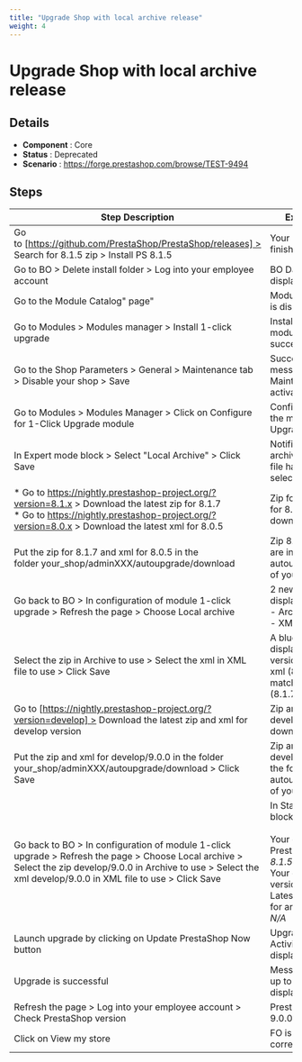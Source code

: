 ```yaml
---
title: "Upgrade Shop with local archive release"
weight: 4
---
```


# Upgrade Shop with local archive release
## Details
* **Component** : Core
* **Status** : Deprecated
* **Scenario** : https://forge.prestashop.com/browse/TEST-9494

## Steps
| Step Description | Expected result |
| ----- | ----- |
| Go to [https://github.com/PrestaShop/PrestaShop/releases] > Search for 8.1.5 zip > Install PS 8.1.5 | Your installation is finished! |
| Go to BO > Delete install folder > Log into your employee account | BO Dashboard is displayed |
| Go to the Module Catalog" page" | Module Catalog page is displayed correctly |
| Go to Modules > Modules manager > Install 1-click upgrade | Install action on module autoupgrade succeeded. |
| Go to the Shop Parameters > General > Maintenance tab > Disable your shop > Save | Successful update message is displayed.<br>Maintenance mode is activated. |
| Go to Modules > Modules Manager > Click on Configure for 1-Click Upgrade module | Configuration page of the module 1-Click Upgrade is displayed |
| In Expert mode block > Select "Local Archive" > Click Save | Notification "No archive and no XML file have been selected." is displayed |
| * Go to https://nightly.prestashop-project.org/?version=8.1.x > Download the latest zip for 8.1.7<br>* Go to https://nightly.prestashop-project.org/?version=8.0.x > Download the latest xml for 8.0.5 | Zip for 8.1.7 and xml for 8.0.5 are well downloaded |
| Put the zip for 8.1.7 and xml for 8.0.5 in the folder your_shop/adminXXX/autoupgrade/download | Zip 8.1.7 and xml 8.0.5 are in the folder autoupgrade/download of your shop |
| Go back to BO > In configuration of module 1-click upgrade > Refresh the page > Choose Local archive | 2 new fields are displayed : <br>- Archive to use<br>- XML file to use |
| Select the zip in Archive to use > Select the xml in XML file to use > Click Save | A blue notification is displayed "Prestashop version detected in the xml (8.0.5) does not match the zip version (8.1.7)." |
| Go to [https://nightly.prestashop-project.org/?version=develop] > Download the latest zip and xml for develop version | Zip and xml for develop/9.0.0 are well downloaded |
| Put the zip and xml for develop/9.0.0 in the folder your_shop/adminXXX/autoupgrade/download > Click Save | Zip and xml for develop/9.0.0 are in the folder autoupgrade/download of your shop |
| Go back to BO > In configuration of module 1-click upgrade > Refresh the page > Choose Local archive > Select the zip develop/9.0.0 in Archive to use > Select the xml develop/9.0.0 in XML file to use > Click Save | In Start your upgrade block, you will see :<br><br>Your current PrestaShop version: *8.1.5*<br>Your current PHP version: *8.1.13*<br>Latest official version for archive channel.: *N/A* |
| Launch upgrade by clicking on Update PrestaShop Now button | Upgrade is launched. Activity log is displayed. |
| Upgrade is successful | Message "Your store is up to date" is displayed |
| Refresh the page > Log into your employee account > Check PrestaShop version | PrestaShop version is 9.0.0 |
| Click on View my store | FO is displayed correctly |
